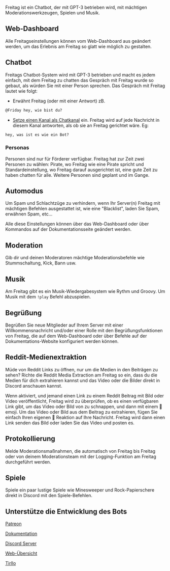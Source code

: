 Freitag ist ein Chatbot, der mit GPT-3 betrieben wird, mit mächtigen Moderationswerkzeugen, Spielen und Musik.

## Web-Dashboard

Alle Freitagseinstellungen können vom Web-Dashboard aus geändert werden, um das Erlebnis am Freitag so glatt wie möglich zu gestalten.

## Chatbot

Freitags Chatbot-System wird mit GPT-3 betrieben und macht es jedem einfach, mit dem Freitag zu chatten das Gespräch mit Freitag wurde so gebaut, als würden Sie mit einer Person sprechen. Das Gespräch mit Freitag lautet wie folgt:

- Erwähnt Freitag (oder mit einer Antwort) zB.

```md
@Friday hey, wie bist du?
```

- [Setze einen Kanal als Chatkanal](/commands/moderation/#chatchannel) ein. Freitag wird auf jede Nachricht in diesem Kanal antworten, als ob sie an Freitag gerichtet wäre. Eg:

```md
hey, was ist es wie ein Bot?
```

### Personas

Personen sind nur für Förderer verfügbar. Freitag hat zur Zeit zwei Personen zu wählen: Pirate, wo Freitag wie eine Pirate spricht und Standardeinstellung, wo Freitag darauf ausgerichtet ist, eine gute Zeit zu haben chatten für alle. Weitere Personen sind geplant und im Gange.

## Automodus

Um Spam und Schlachtzüge zu verhindern, wenn Ihr Server(n) Freitag mit mächtigen Befehlen ausgestattet ist, wie eine "Blacklist", laden Sie Spam, erwähnen Spam, etc...

Alle diese Einstellungen können über das Web-Dashboard oder über Kommandos auf der Dokumentationsseite geändert werden.

## Moderation

Gib dir und deinen Moderatoren mächtige Moderationsbefehle wie Stummschaltung, Kick, Bann usw.

## Musik

Am Freitag gibt es ein Musik-Wiedergabesystem wie Rythm und Groovy. Um Musik mit dem `!play` Befehl abzuspielen.

## Begrüßung

Begrüßen Sie neue Mitglieder auf Ihrem Server mit einer Willkommensnachricht und/oder einer Rolle mit den Begrüßungsfunktionen von Freitag, die auf dem Web-Dashboard oder über Befehle auf der Dokumentations-Website konfiguriert werden können.

## Reddit-Medienextraktion

Müde von Reddit Links zu öffnen, nur um die Medien in den Beiträgen zu sehen? Richte die Reddit Media Extraction am Freitag so ein, dass du die Medien für dich extrahieren kannst und das Video oder die Bilder direkt in Discord anschauen kannst.

Wenn aktiviert, und jemand einen Link zu einem Reddit Beitrag mit Bild oder Video veröffentlicht, Freitag wird zu überprüfen, ob es einen verfügbaren Link gibt, um das Video oder Bild von zu schnappen, und dann mit einem 🔗 emoji. Um das Video oder Bild aus dem Beitrag zu extrahieren, fügen Sie einfach Ihren eigenen 🔗 Reaktion auf Ihre Nachricht. Freitag wird dann einen Link senden das Bild oder laden Sie das Video und posten es.

## Protokollierung

Melde Moderationsmaßnahmen, die automatisch von Freitag bis Freitag oder von deinem Moderationsteam mit der Logging-Funktion am Freitag durchgeführt werden.

## Spiele

Spiele ein paar lustige Spiele wie Minesweeper und Rock-Papierschere direkt in Discord mit den Spiele-Befehlen.

## Unterstütze die Entwicklung des Bots

[Patreon](https://www.patreon.com/join/fridaybot)

[Dokumentation](https://docs.friday-bot.com/)

[Discord Server](https://discord.com/invite/NTRuFjU)

[Web-Übersicht](https://friday-bot.com/)

[Tirllo](https://trello.com/b/SCI2mZzR/friday-bot)